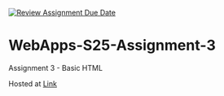 [![Review Assignment Due Date](https://classroom.github.com/assets/deadline-readme-button-22041afd0340ce965d47ae6ef1cefeee28c7c493a6346c4f15d667ab976d596c.svg)](https://classroom.github.com/a/dtnQoQgg)
# WebApps-S25-Assignment-3
Assignment 3 - Basic HTML 

Hosted at [Link](https://44-563-webapps-s25.githubio44563-webapps-s25-assignment3-Chaithanyareddypailla/)

